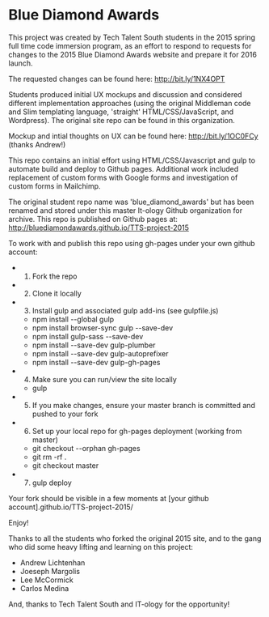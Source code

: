 # Blue Diamond Awards
This project was created by Tech Talent South students in the 2015 spring full time code immersion program, as an effort to respond to requests for changes to the 2015 Blue Diamond Awards website and prepare it for 2016 launch.

The requested changes can be found here:
http://bit.ly/1NX4OPT

Students produced initial UX mockups and discussion and considered different implementation approaches (using the original Middleman code and Slim templating language, 'straight' HTML/CSS/JavaScript, and Wordpress).  The original site repo can be found in this organization.

Mockup and intial thoughts on UX can be found here:
http://bit.ly/1OC0FCy (thanks Andrew!)

This repo contains an initial effort using HTML/CSS/Javascript and gulp to automate build and deploy to Github pages. Additional work included replacement of custom forms with Google forms and investigation of custom forms in Mailchimp.

The original student repo name was 'blue_diamond_awards' but has been renamed and stored under this master It-ology Github organization for archive.
This repo is published on Github pages at: http://bluediamondawards.github.io/TTS-project-2015

To work with and publish this repo using gh-pages under your own github account:
- 1. Fork the repo
- 2. Clone it locally
- 3. Install gulp and associated gulp add-ins (see gulpfile.js)
    * npm install --global gulp
    * npm install browser-sync gulp --save-dev
    * npm install gulp-sass --save-dev
    * npm install --save-dev gulp-plumber
    * npm install --save-dev gulp-autoprefixer
    * npm install --save-dev gulp-gh-pages
- 4. Make sure you can run/view the site locally 
    * gulp
- 5. If you make changes, ensure your master branch is committed and pushed to your fork
- 6. Set up your local repo for gh-pages deployment (working from master)
    * git checkout --orphan gh-pages
    * git rm -rf .
    * git checkout master
- 7. gulp deploy

Your fork should be visible in a few moments at [your github account].github.io/TTS-project-2015/

Enjoy!

Thanks to all the students who forked the original 2015 site, and to the gang who did some heavy lifting
and learning on this project:
- Andrew Lichtenhan
- Joeseph Margolis
- Lee McCormick 
- Carlos Medina

And, thanks to Tech Talent South and IT-ology for the opportunity!

